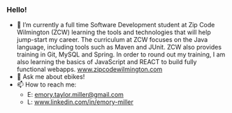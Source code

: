 ### Hello!


- 🔭 I’m currently a full time Software Development student at Zip Code Wilmington (ZCW) learning the tools and technologies that will help jump-start my career. The curriculum at ZCW focuses on the Java language, including tools such as Maven and JUnit. ZCW also provides training in Git, MySQL and Spring. In order to round out my training, I am also learning the basics of JavaScript and REACT to build fully functional webapps. www.zipcodewilmington.com
- 💬 Ask me about ebikes!
- 📫 How to reach me: 
   - E: emory.taylor.miller@gmail.com
   - L: www.linkedin.com/in/emory-miller
